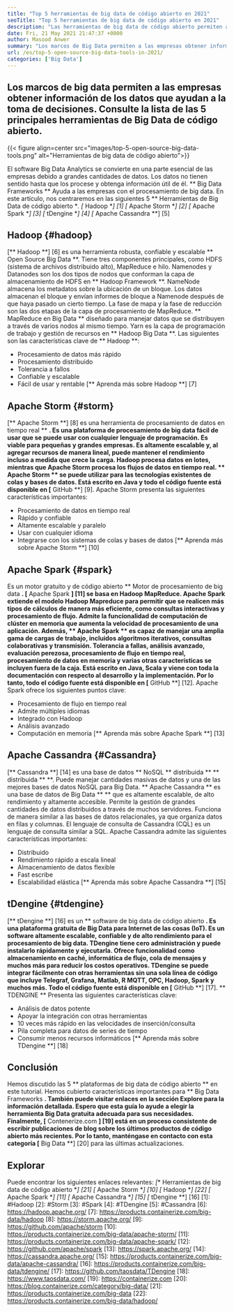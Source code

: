 ```yaml
---
title: "Top 5 herramientas de big data de código abierto en 2021" 
seoTitle: "Top 5 herramientas de big data de código abierto en 2021" 
description: "Las herramientas de big data de código abierto permiten a las empresas realizar un procesamiento de datos a gran escala rápidamente. Esta guía lo ayudará a elegir el marco de Big Data correcto." 
date: Fri, 21 May 2021 21:47:37 +0000
author: Masood Anwer
summary: "Los marcos de Big Data permiten a las empresas obtener información de los datos que ayudan en la toma de decisiones. Consulte la lista de las 5 principales herramientas de Big Data de código abierto." 
url: /es/top-5-open-source-big-data-tools-in-2021/
categories: ['Big Data']
---
```


## Los marcos de big data permiten a las empresas obtener información de los datos que ayudan a la toma de decisiones. Consulte la lista de las 5 principales herramientas de Big Data de código abierto.

{{< figure align=center src="images/top-5-open-source-big-data-tools.png" alt="Herramientas de big data de código abierto">}}

El software Big Data Analytics se convierte en una parte esencial de las empresas debido a grandes cantidades de datos. Los datos no tienen sentido hasta que los procese y obtenga información útil de él. ** Big Data Frameworks ** Ayuda a las empresas con el procesamiento de big data. En este artículo, nos centraremos en las siguientes 5 ** Herramientas de Big Data de código abierto **.
  *[** Hadoop **] [1]
  *[** Apache Storm **] [2]
  *[** Apache Spark **] [3]
  *[** tDengine **] [4]
  *[** Apache Cassandra **] [5]

## Hadoop {#hadoop}
[** Hadoop **] [6] es una herramienta robusta, confiable y escalable ** Open Source Big Data **. Tiene tres componentes principales, como HDFS (sistema de archivos distribuido alto), MapReduce e hilo. Namenodes y Datanodes son los dos tipos de nodos que conforman la capa de almacenamiento de HDFS en ** Hadoop Framework **. NameNode almacena los metadatos sobre la ubicación de un bloque. Los datos almacenan el bloque y envían informes de bloque a Namenode después de que haya pasado un cierto tiempo. La fase de mapa y la fase de reducción son las dos etapas de la capa de procesamiento de MapReduce. ** MapReduce en Big Data ** diseñado para manejar datos que se distribuyen a través de varios nodos al mismo tiempo. Yarn es la capa de programación de trabajo y gestión de recursos en ** Hadoop Big Data **.
Las siguientes son las características clave de ** Hadoop **:
  * Procesamiento de datos más rápido
  * Procesamiento distribuido
  * Tolerancia a fallos
  * Confiable y escalable
  * Fácil de usar y rentable
[** Aprenda más sobre Hadoop **] [7]

## Apache Storm {#storm}
[** Apache Storm **] [8] es una herramienta de procesamiento de datos en tiempo real ** **. Es una plataforma de procesamiento de big data fácil de usar que se puede usar con cualquier lenguaje de programación. Es viable para pequeñas y grandes empresas. Es altamente escalable y, al agregar recursos de manera lineal, puede mantener el rendimiento incluso a medida que crece la carga. Hadoop procesa datos en lotes, mientras que Apache Storm procesa los flujos de datos en tiempo real. ** Apache Storm ** se puede utilizar para las tecnologías existentes de colas y bases de datos. Está escrito en Java y todo el código fuente está disponible en [** GitHub **] [9].
Apache Storm presenta las siguientes características importantes:
  * Procesamiento de datos en tiempo real
  * Rápido y confiable
  * Altamente escalable y paralelo
  * Usar con cualquier idioma
  * Integrarse con los sistemas de colas y bases de datos
[** Aprenda más sobre Apache Storm **] [10]

## Apache Spark {#spark}
Es un motor gratuito y de código abierto ** Motor de procesamiento de big data **. [** Apache Spark **] [11] se basa en Hadoop MapReduce. Apache Spark extiende el modelo Hadoop Mapreduce para permitir que se realicen más tipos de cálculos de manera más eficiente, como consultas interactivas y procesamiento de flujo. Admite la funcionalidad de computación de clúster en memoria que aumenta la velocidad de procesamiento de una aplicación. Además, ** Apache Spark ** es capaz de manejar una amplia gama de cargas de trabajo, incluidos algoritmos iterativos, consultas colaborativas y transmisión. Tolerancia a fallas, análisis avanzado, evaluación perezosa, procesamiento de flujo en tiempo real, procesamiento de datos en memoria y varias otras características se incluyen fuera de la caja. Está escrito en Java, Scala y viene con toda la documentación con respecto al desarrollo y la implementación. Por lo tanto, todo el código fuente está disponible en [** GitHub **] [12].
Apache Spark ofrece los siguientes puntos clave:
  * Procesamiento de flujo en tiempo real
  * Admite múltiples idiomas
  * Integrado con Hadoop
  * Análisis avanzado
  * Computación en memoria
[** Aprenda más sobre Apache Spark **] [13]

## Apache Cassandra {#Cassandra}
[** Cassandra **] [14] es una base de datos ** NoSQL ** distribuida ** ** distribuida ** **. Puede manejar cantidades masivas de datos y una de las mejores bases de datos NoSQL para Big Data. ** Apache Cassandra ** es una base de datos de Big Data ** ** que es altamente escalable, de alto rendimiento y altamente accesible. Permite la gestión de grandes cantidades de datos distribuidos a través de muchos servidores. Funciona de manera similar a las bases de datos relacionales, ya que organiza datos en filas y columnas. El lenguaje de consulta de Cassandra (CQL) es un lenguaje de consulta similar a SQL.
Apache Cassandra admite las siguientes características importantes:
  * Distribuido
  * Rendimiento rápido a escala lineal
  * Almacenamiento de datos flexible
  * Fast escribe
  * Escalabilidad elástica
[** Aprenda más sobre Apache Cassandra **] [15]

## tDengine {#tdengine}
[** tDengine **] [16] es un ** software de big data de código abierto **. Es una plataforma gratuita de Big Data para Internet de las cosas (IoT). Es un software altamente escalable, confiable y de alto rendimiento para el procesamiento de big data. TDengine tiene cero administración y puede instalarlo rápidamente y ejecutarla. Ofrece funcionalidad como almacenamiento en caché, informática de flujo, cola de mensajes y muchos más para reducir los costos operativos. TDengine se puede integrar fácilmente con otras herramientas sin una sola línea de código que incluye Telegraf, Grafana, Matlab, R MQTT, OPC, Hadoop, Spark y muchos más. Todo el código fuente está disponible en [** GitHub **] [17].
** TDENGINE ** Presenta las siguientes características clave:
  * Análisis de datos potente
  * Apoyar la integración con otras herramientas
  * 10 veces más rápido en las velocidades de inserción/consulta
  * Pila completa para datos de series de tiempo
  * Consumir menos recursos informáticos
[** Aprenda más sobre TDengine **] [18]

## Conclusión
Hemos discutido las 5 ** plataformas de big data de código abierto ** en este tutorial. Hemos cubierto características importantes para ** Big Data Frameworks **. También puede visitar enlaces en la sección Explore para la información detallada. Espero que esta guía lo ayude a elegir la herramienta Big Data gratuita adecuada para sus necesidades.
Finalmente, [** Contenerize.com **] [19] está en un proceso consistente de escribir publicaciones de blog sobre los últimos productos de código abierto más recientes. Por lo tanto, manténgase en contacto con esta categoría [** Big Data **] [20] para las últimas actualizaciones.

## Explorar
Puede encontrar los siguientes enlaces relevantes:
  *[** Herramientas de big data de código abierto **] [21]
  *[** Apache Storm **] [10]
  *[** Hadoop **] [22]
  *[** Apache Spark **] [11]
  *[** Apache Cassandra **] [15]
  *[** tDengine **] [16]
[1]: #Hadoop
[2]: #Storm
[3]: #Spark
[4]: #TDengine
[5]: #Cassandra
[6]: https://hadoop.apache.org/
[7]: https://products.containerize.com/big-data/hadoop
[8]: https://storm.apache.org/
[9]: https://github.com/apache/storm
[10]: https://products.containerize.com/big-data/apache-storm/
[11]: https://products.containerize.com/big-data/apache-spark/
[12]: https://github.com/apache/spark
[13]: https://spark.apache.org/
[14]: https://cassandra.apache.org/
[15]: https://products.containerize.com/big-data/apache-cassandra/
[16]: https://products.containerize.com/big-data/tdengine/
[17]: https://github.com/taosdata/TDengine
[18]: https://www.taosdata.com/
[19]: https://containerize.com
[20]: https://blog.containerize.com/category/big-data/
[21]: https://products.containerize.com/big-data
[22]: https://products.containerize.com/big-data/hadoop/

